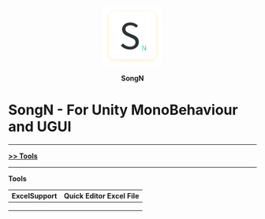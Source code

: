 <div align=center>
  <img src="Song/Editor/Img/Sn.png"></img>
	<p><b>SongN<b></p>
</div>

# SongN - For Unity MonoBehaviour and UGUI

<hr/>
<a href="#tools">>> Tools</a>

<hr/>


<p id="tools">Tools</p>

| ExcelSupport | Quick Editor Excel File |
| ------------ | ----------------------- |
|              |                         |
|              |                         |
|              |                         |

